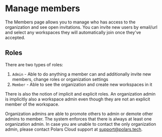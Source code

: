 # Manage members

The Members page allows you to manage who has access to the organization and see open invitations.
You can invite new users by email/url and select any workspaces they will automatically join once they've accepted.

## Roles

There are two types of roles:
1. `Admin` - Able to do anything a member can and additionally invite new members, change roles or organization settings
2. `Member` - Able to see the organization and create new workspaces in it

There is also the notion of implicit and explicit roles.
An organization admin is implicitly also a workspace admin even though they are not an explicit member of the workspace.

Organization admins are able to promote others to admin or demote other admins to member.
The system enforces that there is always at least one organization admin.
In case you are unable to contact the only organization admin, please contact Polars Cloud support at [support@polars.tech](mailto:support@polars.tech).

